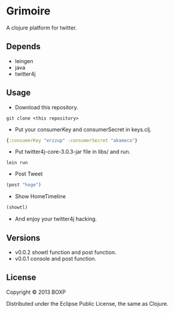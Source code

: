 # Grimoire

A clojure platform for twitter.

## Depends

- leingen
- java
- twitter4j

## Usage

- Download this repository.

```
git clone <this repository> 
```

- Put your consumerKey and consumerSecret in keys.clj. 

```clojure
{:consumerKey "erzzup" :consumerSecret "akameco"}
```

- Put twitter4j-core-3.0.3-jar file in libs/ and run.

```
lein run
```

- Post Tweet

``` clojure
(post "hoge")
```

- Show HomeTimeline

```clojure
(showtl)
```

- And enjoy your twitter4j hacking.

## Versions

- v0.0.2 showtl function and post function.
- v0.0.1 console and post function.

## License

Copyright © 2013 BOXP

Distributed under the Eclipse Public License, the same as Clojure.
